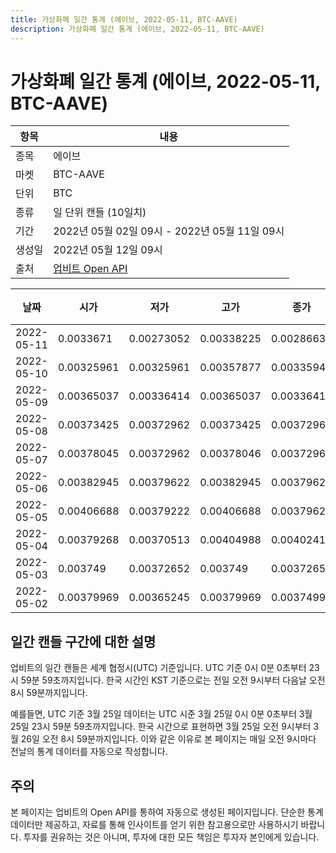 ```yaml
---
title: 가상화폐 일간 통계 (에이브, 2022-05-11, BTC-AAVE)
description: 가상화폐 일간 통계 (에이브, 2022-05-11, BTC-AAVE)
---
```



가상화폐 일간 통계 (에이브, 2022-05-11, BTC-AAVE)
===

|항목|내용|
|--|--|
|종목|에이브|
|마켓|BTC-AAVE|
|단위|BTC|
|종류|일 단위 캔들 (10일치)|
|기간|2022년 05월 02일 09시 - 2022년 05월 11일 09시|
|생성일|2022년 05월 12일 09시|
|출처|[업비트 Open API](https://docs.upbit.com)|


|날짜|시가|저가|고가|종가|비고|
|--|--|--|--|--|--|
|2022-05-11|0.0033671|0.00273052|0.00338225|0.00286636|    |
|2022-05-10|0.00325961|0.00325961|0.00357877|0.00335942|    |
|2022-05-09|0.00365037|0.00336414|0.00365037|0.00336414|    |
|2022-05-08|0.00373425|0.00372962|0.00373425|0.00372962|    |
|2022-05-07|0.00378045|0.00372962|0.00378046|0.00372962|    |
|2022-05-06|0.00382945|0.00379622|0.00382945|0.00379622|    |
|2022-05-05|0.00406688|0.00379222|0.00406688|0.00379622|    |
|2022-05-04|0.00379268|0.00370513|0.00404988|0.00402418|    |
|2022-05-03|0.003749|0.00372652|0.003749|0.00372652|    |
|2022-05-02|0.00379969|0.00365245|0.00379969|0.00374991|    |


일간 캔들 구간에 대한 설명
---


업비트의 일간 캔들은 세계 협정시(UTC) 기준입니다. 
UTC 기준 0시 0분 0초부터 23시 59분 59초까지입니다. 
한국 시간인 KST 기준으로는 전일 오전 9시부터 다음날 오전 8시 59분까지입니다. 


예를들면, UTC 기준 3월 25일 데이터는 UTC 시준 3월 25일 0시 0분 0초부터 3월 25일 23시 59분 59초까지입니다. 
한국 시간으로 표현하면 3월 25일 오전 9시부터 3월 26일 오전 8시 59분까지입니다. 
이와 같은 이유로 본 페이지는 매일 오전 9시마다 전날의 통계 데이터를 자동으로 작성합니다. 


주의
---


본 페이지는 업비트의 Open API를 통하여 자동으로 생성된 페이지입니다. 
단순한 통계 데이터만 제공하고, 자료를 통해 인사이트를 얻기 위한 참고용으로만 사용하시기 바랍니다. 
투자를 권유하는 것은 아니며, 투자에 대한 모든 책임은 투자자 본인에게 있습니다. 
